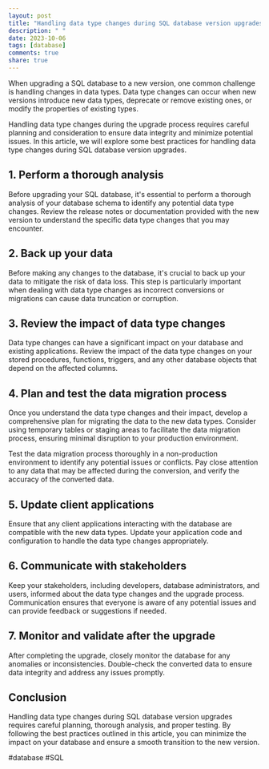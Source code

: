 ```yaml
---
layout: post
title: "Handling data type changes during SQL database version upgrades"
description: " "
date: 2023-10-06
tags: [database]
comments: true
share: true
---
```


When upgrading a SQL database to a new version, one common challenge is handling changes in data types. Data type changes can occur when new versions introduce new data types, deprecate or remove existing ones, or modify the properties of existing types.

Handling data type changes during the upgrade process requires careful planning and consideration to ensure data integrity and minimize potential issues. In this article, we will explore some best practices for handling data type changes during SQL database version upgrades.

## 1. Perform a thorough analysis

Before upgrading your SQL database, it's essential to perform a thorough analysis of your database schema to identify any potential data type changes. Review the release notes or documentation provided with the new version to understand the specific data type changes that you may encounter.

## 2. Back up your data

Before making any changes to the database, it's crucial to back up your data to mitigate the risk of data loss. This step is particularly important when dealing with data type changes as incorrect conversions or migrations can cause data truncation or corruption.

## 3. Review the impact of data type changes

Data type changes can have a significant impact on your database and existing applications. Review the impact of the data type changes on your stored procedures, functions, triggers, and any other database objects that depend on the affected columns.

## 4. Plan and test the data migration process

Once you understand the data type changes and their impact, develop a comprehensive plan for migrating the data to the new data types. Consider using temporary tables or staging areas to facilitate the data migration process, ensuring minimal disruption to your production environment.

Test the data migration process thoroughly in a non-production environment to identify any potential issues or conflicts. Pay close attention to any data that may be affected during the conversion, and verify the accuracy of the converted data.

## 5. Update client applications

Ensure that any client applications interacting with the database are compatible with the new data types. Update your application code and configuration to handle the data type changes appropriately.

## 6. Communicate with stakeholders

Keep your stakeholders, including developers, database administrators, and users, informed about the data type changes and the upgrade process. Communication ensures that everyone is aware of any potential issues and can provide feedback or suggestions if needed.

## 7. Monitor and validate after the upgrade

After completing the upgrade, closely monitor the database for any anomalies or inconsistencies. Double-check the converted data to ensure data integrity and address any issues promptly.

## Conclusion

Handling data type changes during SQL database version upgrades requires careful planning, thorough analysis, and proper testing. By following the best practices outlined in this article, you can minimize the impact on your database and ensure a smooth transition to the new version.

#database #SQL